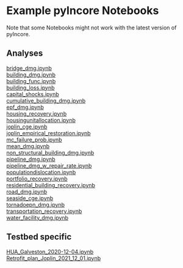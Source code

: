 # Example pyIncore Notebooks

Note that some Notebooks might not work with the latest version of pyIncore.

## Analyses

[bridge_dmg.ipynb](https://github.com/IN-CORE/incore-docs/blob/master/notebooks/bridge_dmg.ipynb) <br />
[building_dmg.ipynb](https://github.com/IN-CORE/incore-docs/blob/master/notebooks/building_dmg.ipynb) <br />
[building_func.ipynb](https://github.com/IN-CORE/incore-docs/blob/master/notebooks/building_func.ipynb) <br />
[building_loss.ipynb](https://github.com/IN-CORE/incore-docs/blob/master/notebooks/building_loss.ipynb) <br />
[capital_shocks.ipynb](https://github.com/IN-CORE/incore-docs/blob/master/notebooks/capital_shocks.ipynb) <br />
[cumulative_building_dmg.ipynb](https://github.com/IN-CORE/incore-docs/blob/master/notebooks/cumulative_building_dmg.ipynb) <br />
[epf_dmg.ipynb](https://github.com/IN-CORE/incore-docs/blob/master/notebooks/epf_dmg.ipynb) <br />
[housing_recovery.ipynb](https://github.com/IN-CORE/incore-docs/blob/master/notebooks/housing_recovery.ipynb) <br />
[housingunitallocation.ipynb](https://github.com/IN-CORE/incore-docs/blob/master/notebooks/housingunitallocation.ipynb) <br />
[joplin_cge.ipynb](https://github.com/IN-CORE/incore-docs/blob/master/notebooks/joplin_cge.ipynb) <br />
[joplin_empirical_restoration.ipynb](https://github.com/IN-CORE/incore-docs/blob/master/notebooks/joplin_empirical_restoration.ipynb) <br />
[mc_failure_prob.ipynb](https://github.com/IN-CORE/incore-docs/blob/master/notebooks/mc_failure_prob.ipynb) <br />
[mean_dmg.ipynb](https://github.com/IN-CORE/incore-docs/blob/master/notebooks/mean_dmg.ipynb) <br />
[non_structural_building_dmg.ipynb](https://github.com/IN-CORE/incore-docs/blob/master/notebooks/non_structural_building_dmg.ipynb) <br />
[pipeline_dmg.ipynb](https://github.com/IN-CORE/incore-docs/blob/master/notebooks/pipeline_dmg.ipynb) <br />
[pipeline_dmg_w_repair_rate.ipynb](https://github.com/IN-CORE/incore-docs/blob/master/notebooks/pipeline_dmg_w_repair_rate.ipynb) <br />
[populationdislocation.ipynb](https://github.com/IN-CORE/incore-docs/blob/master/notebooks/populationdislocation.ipynb) <br />
[portfolio_recovery.ipynb](https://github.com/IN-CORE/incore-docs/blob/master/notebooks/portfolio_recovery.ipynb) <br />
[residential_building_recovery.ipynb](https://github.com/IN-CORE/incore-docs/blob/master/notebooks/residential_building_recovery.ipynb) <br />
[road_dmg.ipynb](https://github.com/IN-CORE/incore-docs/blob/master/notebooks/road_dmg.ipynb) <br />
[seaside_cge.ipynb](https://github.com/IN-CORE/incore-docs/blob/master/notebooks/seaside_cge.ipynb) <br />
[tornadoepn_dmg.ipynb](https://github.com/IN-CORE/incore-docs/blob/master/notebooks/tornadoepn_dmg.ipynb) <br />
[transportation_recovery.ipynb](https://github.com/IN-CORE/incore-docs/blob/master/notebooks/transportation_recovery.ipynb) <br />
[water_facility_dmg.ipynb](https://github.com/IN-CORE/incore-docs/blob/master/notebooks/water_facility_dmg.ipynb)

## Testbed specific

[HUA_Galveston_2020-12-04.ipynb](https://github.com/IN-CORE/incore-docs/blob/master/notebooks/HUA_Galveston_2020-12-04.ipynb)  <br />
[Retrofit_plan_Joplin_2021_12_01.ipynb](https://github.com/IN-CORE/incore-docs/blob/master/notebooks/Retrofit_plan_Joplin_2021_12_01.ipynb)  <br />
